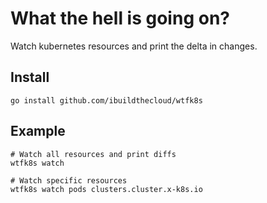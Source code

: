 # What the hell is going on?

Watch kubernetes resources and print the delta in changes.

## Install

`go install github.com/ibuildthecloud/wtfk8s`

## Example

```
# Watch all resources and print diffs
wtfk8s watch

# Watch specific resources
wtfk8s watch pods clusters.cluster.x-k8s.io
```
